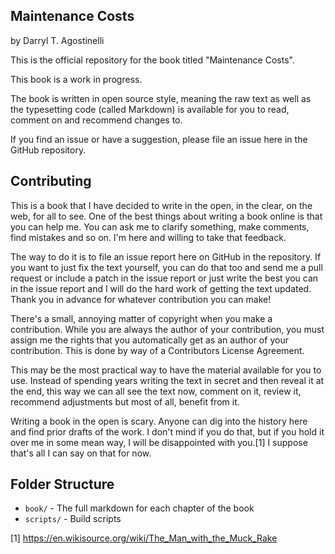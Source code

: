 ## Maintenance Costs
by Darryl T. Agostinelli

This is the official repository for the book titled "Maintenance Costs".

This book is a work in progress.

The book is written in open source style, meaning the raw text as well as the typesetting code (called Markdown) is available for you to read, comment on and recommend changes to.  

If you find an issue or have a suggestion, please file an issue here in the GitHub repository.


Contributing
------------

This is a book that I have decided to write in the open, in the clear, on the web, for all to see.  One of the best things about writing a book online is that you can help me.  You can ask me to clarify something, make comments, find mistakes and so on.  I'm here and willing to take that feedback. 

The way to do it is to file an issue report here on GitHub in the repository.  If you want to just fix the text yourself, you can do that too and send me a pull request or include a patch in the issue report or just write the best you can in the issue report and I will do the hard work of getting the text updated.  Thank you in advance for whatever contribution you can make!

There's a small, annoying matter of copyright when you make a contribution.  While you are always the author of your contribution, you must assign me the rights that you automatically get as an author of your contribution.  This is done by way of a Contributors License Agreement.

This may be the most practical way to have the material available for you to use.  Instead of spending years writing the text in secret and then reveal it at the end, this way we can all see the text now, comment on it, review it, recommend adjustments but most of all, benefit from it.

Writing a book in the open is scary.  Anyone can dig into the history here and find prior drafts of the work.  I don't mind if you do that, but if you hold it over me in some mean way, I will be disappointed with you.[1]  I suppose that's all I can say on that for now.

Folder Structure
----------------

- `book/` - The full markdown for each chapter of the book
- `scripts/` - Build scripts

[1] https://en.wikisource.org/wiki/The_Man_with_the_Muck_Rake
